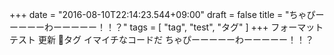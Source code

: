 +++
date = "2016-08-10T22:14:23.544+09:00"
draft = false
title = "ちゃぴーーーーーわーーーーー！！？"
tags = [ "tag", "test", "タグ" ]
+++
フォーマット
テスト
更新
🔖タグ
イマイチなコードだ
ちゃぴーーーーーわーーーーー！！？